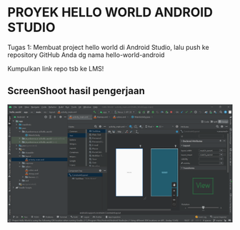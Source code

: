 # PROYEK HELLO WORLD ANDROID STUDIO

Tugas 1: Membuat project hello world di Android Studio, lalu push ke repository GitHub Anda dg nama hello-world-android

Kumpulkan link repo tsb ke LMS!

## ScreenShoot hasil pengerjaan

![Hasil Praktikum](Screenshoot/ss01.png)

